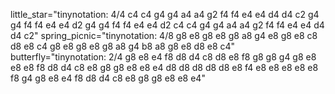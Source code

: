 little_star="tinynotation: 4/4 c4 c4 g4 g4 a4 a4 g2 f4 f4 e4 e4 d4 d4 c2 g4 g4 f4 f4 e4 e4 d2 g4 g4 f4 f4 e4 e4 d2 c4 c4 g4 g4 a4 a4 g2 f4 f4 e4 e4 d4 d4 c2"
spring_picnic="tinynotation: 4/8 g8 e8 g8 e8 g8 a8 g4 e8 g8 e8 c8 d8 e8 c4 g8 e8 g8 e8 g8 a8 g4 b8 a8 g8 e8 d8 e8 c4"
butterfly="tinynotation: 2/4 g8 e8 e4 f8 d8 d4 c8 d8 e8 f8 g8 g8 g4 g8 e8 e8 e8 f8 d8 d4 c8 e8 g8 g8 e8 e8 e4 d8 d8 d8 d8 d8 e8 f4 e8 e8 e8 e8 e8 f8 g4 g8 e8 e4 f8 d8 d4 c8 e8 g8 g8 e8 e8 e4"
